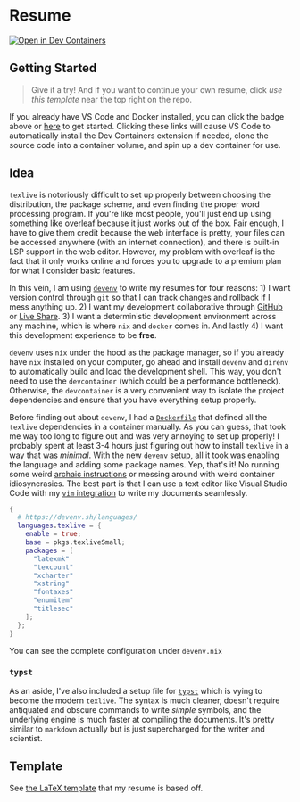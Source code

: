 # Resume

[![Open in Dev Containers](https://img.shields.io/static/v1?label=Dev%20Containers&message=Open&color=blue)](https://vscode.dev/redirect?url=vscode://ms-vscode-remote.remote-containers/cloneInVolume?url=https://github.com/suasuasuasuasua/resume-template)

## Getting Started

> Give it a try! And if you want to continue your own resume, click _use this
template_ near the top right on the repo.

If you already have VS Code and Docker installed, you can click the badge above
or
[here](https://vscode.dev/redirect?url=vscode://ms-vscode-remote.remote-containers/cloneInVolume?url=https://github.com/suasuasuasuasua/resume-template)
to get started. Clicking these links will cause VS Code to automatically install
the Dev Containers extension if needed, clone the source code into a container
volume, and spin up a dev container for use.

## Idea

`texlive` is notoriously difficult to set up properly between choosing the
distribution, the package scheme, and even finding the proper word processing
program. If you're like most people, you'll just end up using something like
[overleaf](https://www.overleaf.com) because it just works out of the box. Fair
enough, I have to give them credit because the web interface is pretty, your
files can be accessed anywhere (with an internet connection), and there is
built-in LSP support in the web editor. However, my problem with overleaf is the
fact that it only works online and forces you to upgrade to a premium plan for
what I consider basic features.

In this vein, I am using [`devenv`](https://devenv.sh) to write my resumes for
four reasons: 1) I want version control through `git` so that I can track
changes and rollback if I mess anything up. 2) I want my development
collaborative through [GitHub](https://github.com) or [Live
Share](https://marketplace.visualstudio.com/items?itemName=MS-vsliveshare.vsliveshare).
3) I want a deterministic development environment across any machine, which is
where `nix` and `docker` comes in. And lastly 4) I want this development
experience to be __free__.

`devenv` uses `nix` under the hood as the package manager, so if you already
have `nix` installed on your computer, go ahead and install `devenv` and
`direnv` to automatically build and load the development shell. This way, you
don't need to use the `devcontainer` (which could be a performance bottleneck).
Otherwise, the `devcontainer` is a very convenient way to isolate the project
dependencies and ensure that you have everything setup properly.

Before finding out about `devenv`, I had a
[`Dockerfile`](https://github.com/suasuasuasuasua/resume-template/blob/5ae4f3b4f9c8e1c347826ebec5c3602efc384b0d/.devcontainer/Dockerfile)
that defined all the `texlive` dependencies in a container manually. As you can
guess, that took me way too long to figure out and was very annoying to set up
properly! I probably spent at least 3-4 hours just figuring out how to install
`texlive` in a way that was _minimal_. With the new `devenv` setup, all it took
was enabling the language and adding some package names. Yep, that's it! No
running some weird [archaic instructions](https://tug.org/texlive/) or messing
around with weird container idiosyncrasies. The best part is that I can use a
text editor like Visual Studio Code with my [`vim`
integration](https://github.com/VSCodeVim/Vim) to write my documents seamlessly.

```nix
{
  # https://devenv.sh/languages/
  languages.texlive = {
    enable = true;
    base = pkgs.texliveSmall;
    packages = [
      "latexmk"
      "texcount"
      "xcharter"
      "xstring"
      "fontaxes"
      "enumitem"
      "titlesec"
    ];
  };
}
```

You can see the complete configuration under `devenv.nix`

### `typst`

As an aside, I've also included a setup file for [`typst`](https://typst.app)
which is vying to become the modern `texlive`. The syntax is much cleaner,
doesn't require antiquated and obscure commands to write _simple_ symbols, and
the underlying engine is much faster at compiling the documents. It's pretty
similar to `markdown` actually but is just supercharged for the writer and
scientist.

## Template

See [the LaTeX template](template.tex) that my resume is based off.
